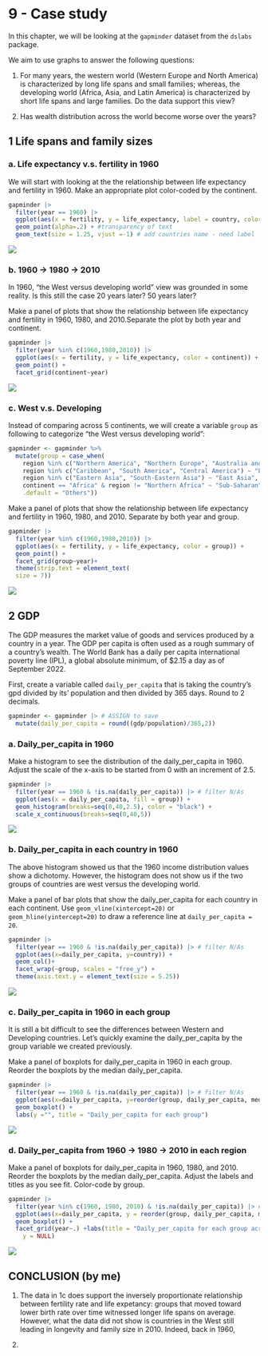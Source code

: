 9 - Case study
================

In this chapter, we will be looking at the `gapminder` dataset from the
`dslabs` package.

We aim to use graphs to answer the following questions:

1.  For many years, the western world (Western Europe and North America)
    is characterized by long life spans and small families; whereas, the
    developing world (Africa, Asia, and Latin America) is characterized
    by short life spans and large families. Do the data support this
    view?

2.  Has wealth distribution across the world become worse over the
    years?

## 1 Life spans and family sizes

### a. Life expectancy v.s. fertility in 1960

We will start with looking at the the relationship between life
expectancy and fertility in 1960. Make an appropriate plot color-coded
by the continent.

``` r
gapminder |>
  filter(year == 1960) |>
  ggplot(aes(x = fertility, y = life_expectancy, label = country, color = continent)) + # label is a var so PUT IN AES
  geom_point(alpha=.2) + #transparency of text
  geom_text(size = 1.25, vjust =-1) # add countries name - need label
```

![](CaseStudy_files/figure-gfm/unnamed-chunk-1-1.png)<!-- -->

### b. 1960 -\> 1980 -\> 2010

In 1960, “the West versus developing world” view was grounded in some
reality. Is this still the case 20 years later? 50 years later?

Make a panel of plots that show the relationship between life expectancy
and fertility in 1960, 1980, and 2010.Separate the plot by both year and
continent.

``` r
gapminder |>
  filter(year %in% c(1960,1980,2010)) |>
  ggplot(aes(x = fertility, y = life_expectancy, color = continent)) +
  geom_point() +
  facet_grid(continent~year)
```

![](CaseStudy_files/figure-gfm/unnamed-chunk-2-1.png)<!-- -->

### c. West v.s. Developing

Instead of comparing across 5 continents, we will create a variable
`group` as following to categorize “the West versus developing world”:

``` r
gapminder <- gapminder %>%
  mutate(group = case_when(
    region %in% c("Northern America", "Northern Europe", "Australia and New Zealand", "Western Europe","Southern Europe") ~ "West",
    region %in% c("Caribbean", "South America", "Central America") ~ "Latin America",
    region %in% c("Eastern Asia", "South-Eastern Asia") ~ "East Asia",
    continent == "Africa" & region != "Northern Africa" ~ "Sub-Saharan",
    .default = "Others"))
```

Make a panel of plots that show the relationship between life expectancy
and fertility in 1960, 1980, and 2010. Separate by both year and group.

``` r
gapminder |>
  filter(year %in% c(1960,1980,2010)) |>
  ggplot(aes(x = fertility, y = life_expectancy, color = group)) +
  geom_point() +
  facet_grid(group~year)+
  theme(strip.text = element_text(
  size = 7))
```

![](CaseStudy_files/figure-gfm/unnamed-chunk-4-1.png)<!-- -->

## 2 GDP

The GDP measures the market value of goods and services produced by a
country in a year. The GDP per capita is often used as a rough summary
of a country’s wealth. The World Bank has a daily per capita
international poverty line (IPL), a global absolute minimum, of \$2.15 a
day as of September 2022.

First, create a variable called `daily_per_capita` that is taking the
country’s gpd divided by its’ population and then divided by 365 days.
Round to 2 decimals.

``` r
gapminder <- gapminder |> # ASSIGN to save
  mutate(daily_per_capita = round((gdp/population)/365,2)) 
```

### a. Daily_per_capita in 1960

Make a histogram to see the distribution of the daily_per_capita in
1960. Adjust the scale of the x-axis to be started from 0 with an
increment of 2.5.

``` r
gapminder |>
  filter(year == 1960 & !is.na(daily_per_capita)) |> # filter N/As
  ggplot(aes(x = daily_per_capita, fill = group)) +
  geom_histogram(breaks=seq(0,40,2.5), color = "black") +
  scale_x_continuous(breaks=seq(0,40,5))
```

![](CaseStudy_files/figure-gfm/unnamed-chunk-6-1.png)<!-- -->

### b. Daily_per_capita in each country in 1960

The above histogram showed us that the 1960 income distribution values
show a dichotomy. However, the histogram does not show us if the two
groups of countries are west versus the developing world.

Make a panel of bar plots that show the daily_per_capita for each
country in each continent. Use `geom_vline(xintercept=20)` or
`geom_hline(yintercept=20)` to draw a reference line at
`daily_per_capita = 20`.

``` r
gapminder |>
  filter(year == 1960 & !is.na(daily_per_capita)) |> # filter N/As
  ggplot(aes(x=daily_per_capita, y=country)) +
  geom_col()+
  facet_wrap(~group, scales = "free_y") +
  theme(axis.text.y = element_text(size = 5.25))
```

![](CaseStudy_files/figure-gfm/unnamed-chunk-7-1.png)<!-- -->

### c. Daily_per_capita in 1960 in each group

It is still a bit difficult to see the differences between Western and
Developing countries. Let’s quickly examine the daily_per_capita by the
group variable we created previously.

Make a panel of boxplots for daily_per_capita in 1960 in each group.
Reorder the boxplots by the median daily_per_capita.

``` r
gapminder |>
  filter(year == 1960 & !is.na(daily_per_capita)) |> # filter N/As
  ggplot(aes(x=daily_per_capita, y=reorder(group, daily_per_capita, median))) +
  geom_boxplot() +
  labs(y ="", title = "Daily_per_capita for each group")
```

![](CaseStudy_files/figure-gfm/unnamed-chunk-8-1.png)<!-- -->

### d. Daily_per_capita from 1960 -\> 1980 -\> 2010 in each region

Make a panel of boxplots for daily_per_capita in 1960, 1980, and 2010.
Reorder the boxplots by the median daily_per_capita. Adjust the labels
and titles as you see fit. Color-code by group.

``` r
gapminder |>
  filter(year %in% c(1960, 1980, 2010) & !is.na(daily_per_capita)) |> # filter N/As
  ggplot(aes(x=daily_per_capita, y = reorder(group, daily_per_capita, median), fill = group)) +
  geom_boxplot() +
  facet_grid(year~.) +labs(title = "Daily_per_capita for each group across years",
    y = NULL)
```

![](CaseStudy_files/figure-gfm/unnamed-chunk-9-1.png)<!-- -->

## CONCLUSION (by me)

1.  The data in 1c does support the inversely proportionate relationship
    between fertility rate and life expetancy: groups that moved toward
    lower birth rate over time witnessed longer life spans on average.
    However, what the data did not show is countries in the West still
    leading in longevity and family size in 2010. Indeed, back in 1960,

2.  
